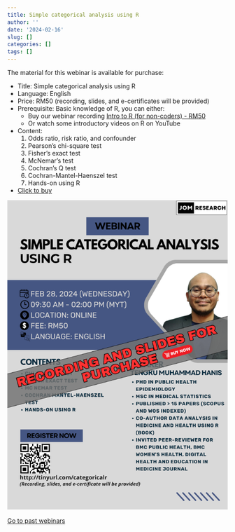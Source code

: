 ```yaml
---
title: Simple categorical analysis using R
author: ''
date: '2024-02-16'
slug: []
categories: []
tags: []
---
```


The material for this webinar is available for purchase:

- Title: Simple categorical analysis using R
- Language: English
- Price: RM50 (recording, slides, and e-certificates will be provided)
- Prerequisite: Basic knowledge of R, you can either:
    - Buy our webinar recording [Intro to R (for non-coders) -  RM50](https://tinyurl.com/recordingintrotor)
    - Or watch some introductory videos on R on YouTube
- Content: 
    1. Odds ratio, risk ratio, and confounder
    2. Pearson’s chi-square test
    3. Fisher’s exact test
    4. McNemar’s test
    5. Cochran’s Q test
    6. Cochran-Mantel-Haenszel test
    7. Hands-on using R
- [Click to buy](https://forms.gle/kbSFAX8MtfRPaVC79)

![](images/SCA_R_35percent.png)

[Go to past webinars](https://jomresearch.netlify.app/webinars/#past-webinars)